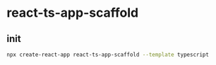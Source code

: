 # react-ts-app-scaffold

## init

```sh
npx create-react-app react-ts-app-scaffold --template typescript
```